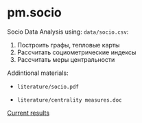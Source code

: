 # pm.socio

Socio Data Analysis using: `data/socio.csv`:

1. Построить графы, тепловые карты
2. Рассчитать социометрические индексы
3. Рассчитать меры центральности

Addintional materials:

- `literature/socio.pdf`

- `literature/centrality measures.doc`

[Current results](https://github.com/aptmess/pm.socio/blob/master/code/socio.ipynb)
